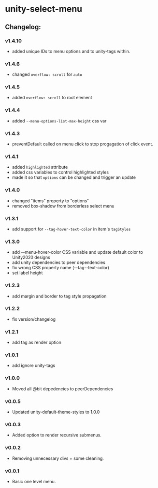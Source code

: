 # unity-select-menu

## Changelog:

### v1.4.10
- added unique IDs to menu options and to unity-tags within.

### v1.4.6
- changed `overflow: scroll` for `auto`

### v1.4.5
- added `overflow: scroll` to root element

### v1.4.4
- added `--menu-options-list-max-height` css var

### v1.4.3
- preventDefault called on menu click to stop progagation of click event.

### v1.4.1
- added `highlighted` attribute
- added css variables to control highlighted styles
- made it so that `options` can be changed and trigger an update


### v1.4.0
- changed "items" property to "options"
- removed box-shadow from borderless select menu

### v1.3.1
- add support for `--tag-hover-text-color` in item's `tagStyles`

### v1.3.0
- add --menu-hover-color CSS variable and update default color to Unity2020 designs
- add unity dependencies to peer dependencies
- fix wrong CSS property name (--tag--text-color)
- set label height

### v1.2.3
- add margin and border to tag style propagation

### v1.2.2
- fix version/changelog

### v1.2.1
- add tag as render option

### v1.0.1
- add ignore unity-tags

### v1.0.0
- Moved all @bit depedencies to peerDependencies

### v0.0.5
- Updated unity-default-theme-styles to 1.0.0

### v0.0.3
- Added option to render recursive submenus.

### v0.0.2
- Removing unnecessary divs + some cleaning.

### v0.0.1
- Basic one level menu.
